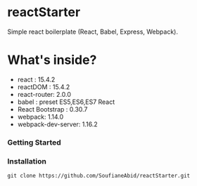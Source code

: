 # reactStarter


Simple react boilerplate (React, Babel, Express, Webpack).

# What's inside?

  - react : 15.4.2
  - reactDOM : 15.4.2
  - react-router: 2.0.0
  - babel : preset ES5,ES6,ES7 React
  - React Bootstrap : 0.30.7
  - webpack: 1.14.0
  - webpack-dev-server: 1.16.2


### Getting Started
### Installation

```
git clone https://github.com/SoufianeAbid/reactStarter.git
```
